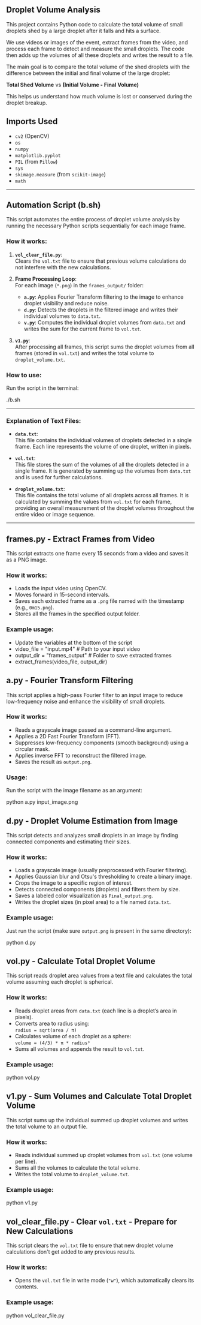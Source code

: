 ## Droplet Volume Analysis

This project contains Python code to calculate the total volume of small droplets shed by a large droplet after it falls and hits a surface.

We use videos or images of the event, extract frames from the video, and process each frame to detect and measure the small droplets. The code then adds up the volumes of all these droplets and writes the result to a file.

The main goal is to compare the total volume of the shed droplets with the difference between the initial and final volume of the large droplet:

**Total Shed Volume** vs **(Initial Volume - Final Volume)**

This helps us understand how much volume is lost or conserved during the droplet breakup.


## Imports Used

- `cv2` (OpenCV)
- `os`
- `numpy`
- `matplotlib.pyplot`
- `PIL` (from `Pillow`)
- `sys`
- `skimage.measure` (from `scikit-image`)
- `math`

---

## Automation Script (b.sh)

This script automates the entire process of droplet volume analysis by running the necessary Python scripts sequentially for each image frame.

### How it works:
1. **`vol_clear_file.py`**:  
   Clears the `vol.txt` file to ensure that previous volume calculations do not interfere with the new calculations.
   
2. **Frame Processing Loop**:  
   For each image (`*.png`) in the `frames_output/` folder:
   - **`a.py`**: Applies Fourier Transform filtering to the image to enhance droplet visibility and reduce noise.
   - **`d.py`**: Detects the droplets in the filtered image and writes their individual volumes to `data.txt`.
   - **`v.py`**: Computes the individual droplet volumes from `data.txt` and writes the sum for the current frame to `vol.txt`.

3. **`v1.py`**:  
   After processing all frames, this script sums the droplet volumes from all frames (stored in `vol.txt`) and writes the total volume to `droplet_volume.txt`.

### How to use:
Run the script in the terminal:
  
  ./b.sh

---

### Explanation of Text Files:

- **`data.txt`**:  
  This file contains the individual volumes of droplets detected in a single frame. Each line represents the volume of one droplet, written in pixels.

- **`vol.txt`**:  
  This file stores the sum of the volumes of all the droplets detected in a single frame. It is generated by summing up the volumes from `data.txt` and is used for further calculations.

- **`droplet_volume.txt`**:  
  This file contains the total volume of all droplets across all frames. It is calculated by summing the values from `vol.txt` for each frame, providing an overall measurement of the droplet volumes throughout the entire video or image sequence.

---


## frames.py - Extract Frames from Video

This script extracts one frame every 15 seconds from a video and saves it as a PNG image.

### How it works:
- Loads the input video using OpenCV.
- Moves forward in 15-second intervals.
- Saves each extracted frame as a `.png` file named with the timestamp (e.g., `0m15.png`).
- Stores all the frames in the specified output folder.

### Example usage:
- Update the variables at the bottom of the script
- video_file = "input.mp4"         # Path to your input video
- output_dir = "frames_output"     # Folder to save extracted frames
- extract_frames(video_file, output_dir)


## a.py - Fourier Transform Filtering

This script applies a high-pass Fourier filter to an input image to reduce low-frequency noise and enhance the visibility of small droplets.

### How it works:
- Reads a grayscale image passed as a command-line argument.
- Applies a 2D Fast Fourier Transform (FFT).
- Suppresses low-frequency components (smooth background) using a circular mask.
- Applies inverse FFT to reconstruct the filtered image.
- Saves the result as `output.png`.

### Usage:

Run the script with the image filename as an argument:

python a.py input_image.png


## d.py - Droplet Volume Estimation from Image

This script detects and analyzes small droplets in an image by finding connected components and estimating their sizes.

### How it works:
- Loads a grayscale image (usually preprocessed with Fourier filtering).
- Applies Gaussian blur and Otsu's thresholding to create a binary image.
- Crops the image to a specific region of interest.
- Detects connected components (droplets) and filters them by size.
- Saves a labeled color visualization as `Final_output.png`.
- Writes the droplet sizes (in pixel area) to a file named `data.txt`.

### Example usage:

Just run the script (make sure `output.png` is present in the same directory):

python d.py


## vol.py - Calculate Total Droplet Volume

This script reads droplet area values from a text file and calculates the total volume assuming each droplet is spherical.

### How it works:
- Reads droplet areas from `data.txt` (each line is a droplet’s area in pixels).
- Converts area to radius using:  
  `radius = sqrt(area / π)`
- Calculates volume of each droplet as a sphere:  
  `volume = (4/3) * π * radius³`
- Sums all volumes and appends the result to `vol.txt`.

### Example usage:

python vol.py




## v1.py - Sum Volumes and Calculate Total Droplet Volume

This script sums up the individual summed up droplet volumes and writes the total volume to an output file.

### How it works:
- Reads individual summed up droplet volumes from `vol.txt` (one volume per line).
- Sums all the volumes to calculate the total volume.
- Writes the total volume to `droplet_volume.txt`.

### Example usage:

python v1.py

## vol_clear_file.py - Clear `vol.txt` - Prepare for New Calculations

This script clears the `vol.txt` file to ensure that new droplet volume calculations don't get added to any previous results.

### How it works:
- Opens the `vol.txt` file in write mode (`"w"`), which automatically clears its contents.

### Example usage:

python vol_clear_file.py